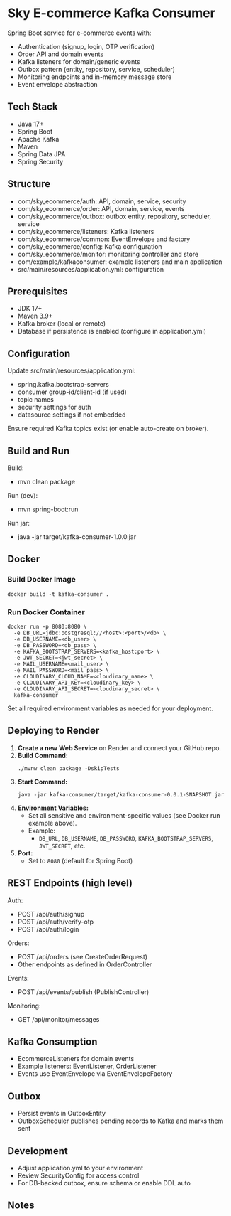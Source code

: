 # Sky E-commerce Kafka Consumer

Spring Boot service for e-commerce events with:
- Authentication (signup, login, OTP verification)
- Order API and domain events
- Kafka listeners for domain/generic events
- Outbox pattern (entity, repository, service, scheduler)
- Monitoring endpoints and in-memory message store
- Event envelope abstraction

## Tech Stack
- Java 17+
- Spring Boot
- Apache Kafka
- Maven
- Spring Data JPA
- Spring Security

## Structure
- com/sky_ecommerce/auth: API, domain, service, security
- com/sky_ecommerce/order: API, domain, service, events
- com/sky_ecommerce/outbox: outbox entity, repository, scheduler, service
- com/sky_ecommerce/listeners: Kafka listeners
- com/sky_ecommerce/common: EventEnvelope and factory
- com/sky_ecommerce/config: Kafka configuration
- com/sky_ecommerce/monitor: monitoring controller and store
- com/example/kafkaconsumer: example listeners and main application
- src/main/resources/application.yml: configuration

## Prerequisites
- JDK 17+
- Maven 3.9+
- Kafka broker (local or remote)
- Database if persistence is enabled (configure in application.yml)

## Configuration
Update src/main/resources/application.yml:
- spring.kafka.bootstrap-servers
- consumer group-id/client-id (if used)
- topic names
- security settings for auth
- datasource settings if not embedded

Ensure required Kafka topics exist (or enable auto-create on broker).

## Build and Run
Build:
- mvn clean package

Run (dev):
- mvn spring-boot:run

Run jar:
- java -jar target/kafka-consumer-1.0.0.jar

## Docker

### Build Docker Image
```
docker build -t kafka-consumer .
```

### Run Docker Container
```
docker run -p 8080:8080 \
  -e DB_URL=jdbc:postgresql://<host>:<port>/<db> \
  -e DB_USERNAME=<db_user> \
  -e DB_PASSWORD=<db_pass> \
  -e KAFKA_BOOTSTRAP_SERVERS=<kafka_host:port> \
  -e JWT_SECRET=<jwt_secret> \
  -e MAIL_USERNAME=<mail_user> \
  -e MAIL_PASSWORD=<mail_pass> \
  -e CLOUDINARY_CLOUD_NAME=<cloudinary_name> \
  -e CLOUDINARY_API_KEY=<cloudinary_key> \
  -e CLOUDINARY_API_SECRET=<cloudinary_secret> \
  kafka-consumer
```

Set all required environment variables as needed for your deployment.

## Deploying to Render

1. **Create a new Web Service** on Render and connect your GitHub repo.
2. **Build Command:**
   ```
   ./mvnw clean package -DskipTests
   ```
3. **Start Command:**
   ```
   java -jar kafka-consumer/target/kafka-consumer-0.0.1-SNAPSHOT.jar
   ```
4. **Environment Variables:**
   - Set all sensitive and environment-specific values (see Docker run example above).
   - Example:
     - `DB_URL`, `DB_USERNAME`, `DB_PASSWORD`, `KAFKA_BOOTSTRAP_SERVERS`, `JWT_SECRET`, etc.
5. **Port:**
   - Set to `8080` (default for Spring Boot)

## REST Endpoints (high level)
Auth:
- POST /api/auth/signup
- POST /api/auth/verify-otp
- POST /api/auth/login

Orders:
- POST /api/orders (see CreateOrderRequest)
- Other endpoints as defined in OrderController

Events:
- POST /api/events/publish (PublishController)

Monitoring:
- GET /api/monitor/messages

## Kafka Consumption
- EcommerceListeners for domain events
- Example listeners: EventListener, OrderListener
- Events use EventEnvelope via EventEnvelopeFactory

## Outbox
- Persist events in OutboxEntity
- OutboxScheduler publishes pending records to Kafka and marks them sent

## Development
- Adjust application.yml to your environment
- Review SecurityConfig for access control
- For DB-backed outbox, ensure schema or enable DDL auto

## Notes

